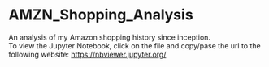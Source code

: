 # AMZN_Shopping_Analysis
An analysis of my Amazon shopping history since inception.  
To view the Jupyter Notebook, click on the file and copy/pase the url to the following website: https://nbviewer.jupyter.org/

